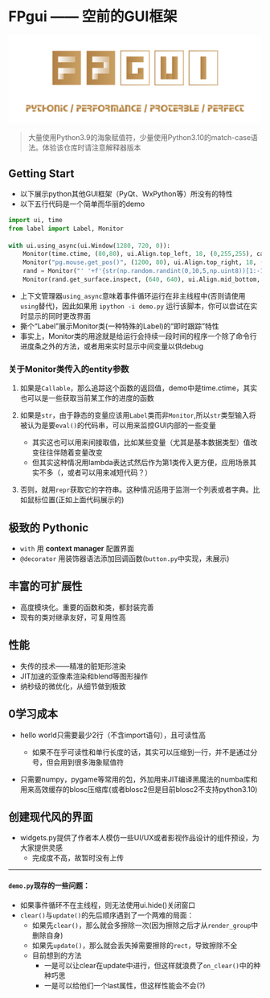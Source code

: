 # FPgui —— 空前的GUI框架

![](logo.svg)

> 大量使用Python3.9的海象赋值符，少量使用Python3.10的match-case语法。体验该仓库时请注意解释器版本

## Getting Start

- 以下展示python其他GUI框架（PyQt、WxPython等）所没有的特性
- 以下五行代码是一个简单而华丽的demo

```python
import ui, time
from label import Label, Monitor

with ui.using_async(ui.Window(1280, 720, 0)):
    Monitor(time.ctime, (80,80), ui.Align.top_left, 18, (0,255,255), cache=False)
    Monitor("pg.mouse.get_pos()", (1200, 80), ui.Align.top_right, 18, (255,0,255))
    rand = Monitor("' '+f'{str(np.random.randint(0,10,5,np.uint8))[1:-1]} '*5", (640,360), ui.Align.center, 22, (0,255,0))
    Monitor(rand.get_surface.inspect, (640, 640), ui.Align.mid_bottom, 15, (255,255,255), cache=False)
```

- 上下文管理器`using_async`意味着事件循环运行在非主线程中(否则请使用`using`替代)，因此如果用 `ipython -i demo.py` 运行该脚本，你可以尝试在实时显示的同时更改界面
- 撕个“Label”展示Monitor类(一种特殊的Label)的“即时跟踪”特性
- 事实上，Monitor类的用途就是给运行会持续一段时间的程序一个除了命令行进度条之外的方法，或者用来实时显示中间变量以供debug

### 关于Monitor类传入的entity参数

1. 如果是`Callable`，那么追踪这个函数的返回值，demo中是time.ctime，其实也可以是一些获取当前某工作的进度的函数

2. 如果是`str`，由于静态的变量应该用`Label`类而非`Monitor`,所以`str`类型输入将被认为是要`eval()`的代码串，可以用来监控GUI内部的一些变量
    - 其实这也可以用来间接取值，比如某些变量（尤其是基本数据类型）值改变往往伴随着变量改变
    - 但其实这种情况用lambda表达式然后作为第1类传入更方便，应用场景其实不多（，或者可以用来减短代码？）

3. 否则，就用`repr`获取它的字符串。这种情况适用于监测一个列表或者字典。比如鼠标位置(正如上面代码展示的)

## 极致的 Pythonic

- `with` 用 **context manager** 配置界面
- `@decorator` 用装饰器语法添加回调函数(`button.py`中实现，未展示)

## 丰富的可扩展性

- 高度模块化。重要的函数和类，都封装完善
- 现有的类对继承友好，可复用性高

## 性能

- 失传的技术——精准的脏矩形渲染
- JIT加速的亚像素渲染和blend等图形操作
- 纳秒级的微优化，从细节做到极致

## 0学习成本

- hello world只需要最少2行（不含import语句），且可读性高
    - 如果不在乎可读性和单行长度的话，其实可以压缩到一行，并不是通过分号，但会用到很多海象赋值符

- 只需要numpy，pygame等常用的包，外加用来JIT编译黑魔法的numba库和用来高效缓存的blosc压缩库(或者blosc2但是目前blosc2不支持python3.10)

## 创建现代风的界面

- widgets.py提供了作者本人模仿一些UI/UX或者影视作品设计的组件预设，为大家提供灵感
    - 完成度不高，故暂时没有上传

---

#### `demo.py`现存的一些问题：

- 如果事件循环不在主线程，则无法使用ui.hide()关闭窗口
- `clear()`与`update()`的先后顺序遇到了一个两难的局面：
    - 如果先`clear()`，那么就会多擦除一次(因为擦除之后才从`render_group`中删除自身)
    - 如果先`update()`，那么就会丢失掉需要擦除的`rect`，导致擦除不全
    - 目前想到的方法
        - 一是可以让clear在update中进行，但这样就浪费了`on_clear()`中的种种巧思
        - 一是可以给他们一个last属性，但这样性能会不会(?)
